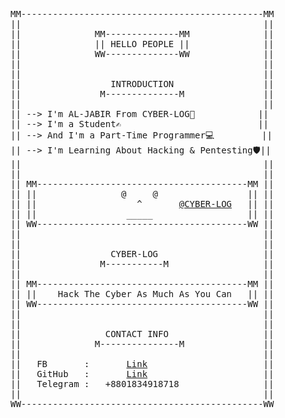 <pre>
MM----------------------------------------------MM
||                                              ||
||              MM--------------MM              ||
||              || HELLO PEOPLE ||              ||
||              WW--------------WW              ||
||                                              ||
||                                              ||
||                 INTRODUCTION                 ||
||               M--------------M               ||
||                                              ||
|| --> I'm AL-JABIR From CYBER-LOG🥳            ||
|| --> I'm a Student✍️                          ||
|| --> And I'm a Part-Time Programmer💻         ||
|| --> I'm Learning About Hacking & Pentesting🛡||
||                                              ||
||                                              ||
|| MM----------------------------------------MM ||
|| ||                @     @                 || ||
|| ||                   ^       <a href="https://www.facebook.com/al.jabir.543">@CYBER-LOG</a>   || ||
|| ||                 _____                  || ||
|| WW----------------------------------------WW ||
||                                              || 
||                                              ||
||                 CYBER-LOG                    ||
||               M-----------M                  ||
||                                              ||
|| MM----------------------------------------MM ||
|| ||    Hack The Cyber As Much As You Can   || ||
|| WW----------------------------------------WW ||
||                                              ||
||                                              ||
||                CONTACT INFO                  ||
||              M---------------M               ||
||                                              ||
||   FB       :       <a href="https://www.facebook.com/al.jabir.543">Link</a>                      ||
||   GitHub   :       <a href="https://github.com/Cyber-Log">Link</a>                      ||
||   Telegram :   +8801834918718                ||
||                                              ||
WW----------------------------------------------WW
</pre>
